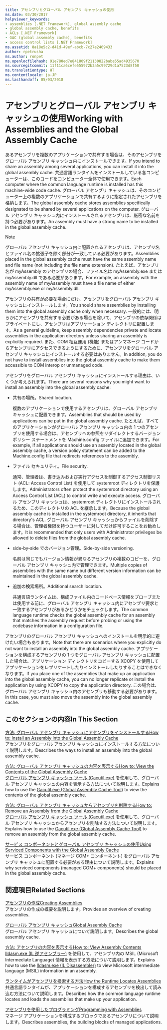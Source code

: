 ```yaml
---
title: アセンブリとグローバル アセンブリ キャッシュの使用
ms.date: 03/30/2017
helpviewer_keywords:
- assemblies [.NET Framework], global assembly cache
- global assembly cache, benefits
- ACLs [.NET Framework]
- GAC (global assembly cache), benefits
- access control lists [.NET Framework]
ms.assetid: 8a18e5c2-d41d-49ef-abcb-7c27e2469433
author: rpetrusha
ms.author: ronpet
ms.openlocfilehash: 91e780ed7e841809f21130822babe55ad4935670
ms.sourcegitcommit: 11f11ca6cefe555972b3a5c99729d1a7523d8f50
ms.translationtype: HT
ms.contentlocale: ja-JP
ms.lasthandoff: 05/03/2018
---
```

# <a name="working-with-assemblies-and-the-global-assembly-cache"></a><span data-ttu-id="874ac-102">アセンブリとグローバル アセンブリ キャッシュの使用</span><span class="sxs-lookup"><span data-stu-id="874ac-102">Working with Assemblies and the Global Assembly Cache</span></span>
<span data-ttu-id="874ac-103">あるアセンブリを複数のアプリケーションで共有する場合は、そのアセンブリをグローバル アセンブリ キャッシュ内にインストールできます。</span><span class="sxs-lookup"><span data-stu-id="874ac-103">If you intend to share an assembly among several applications, you can install it into the global assembly cache.</span></span> <span data-ttu-id="874ac-104">共通言語ランタイムをインストールしている各コンピューターは、このコードをコンピューター全体で使用できます。</span><span class="sxs-lookup"><span data-stu-id="874ac-104">Each computer where the common language runtime is installed has this machine-wide code cache.</span></span> <span data-ttu-id="874ac-105">グローバル アセンブリ キャッシュは、そのコンピューター上の複数のアプリケーションで共有するように指定されたアセンブリを格納します。</span><span class="sxs-lookup"><span data-stu-id="874ac-105">The global assembly cache stores assemblies specifically designated to be shared by several applications on the computer.</span></span> <span data-ttu-id="874ac-106">グローバル アセンブリ キャッシュ内にインストールされるアセンブリは、厳密な名前を持つ必要があります。</span><span class="sxs-lookup"><span data-stu-id="874ac-106">An assembly must have a strong name to be installed in the global assembly cache.</span></span>  
  
> [!NOTE]
>  <span data-ttu-id="874ac-107">グローバル アセンブリ キャッシュ内に配置されるアセンブリは、アセンブリ名とファイル名の拡張子を除く部分が一致している必要があります。</span><span class="sxs-lookup"><span data-stu-id="874ac-107">Assemblies placed in the global assembly cache must have the same assembly name and file name (not including the file name extension).</span></span> <span data-ttu-id="874ac-108">たとえば、アセンブリ名が myAssembly のアセンブリの場合、ファイル名は myAssembly.exe または myAssembly.dll である必要があります。</span><span class="sxs-lookup"><span data-stu-id="874ac-108">For example, an assembly with the assembly name of myAssembly must have a file name of either myAssembly.exe or myAssembly.dll.</span></span>  
  
 <span data-ttu-id="874ac-109">アセンブリの共有が必要な場合にだけ、アセンブリをグローバル アセンブリ キャッシュにインストールします。</span><span class="sxs-lookup"><span data-stu-id="874ac-109">You should share assemblies by installing them into the global assembly cache only when necessary.</span></span> <span data-ttu-id="874ac-110">一般的には、明らかにアセンブリを共有する必要がある場合を除いて、アセンブリの依存関係はプライベートにし、アセンブリはアプリケーション ディレクトリに配置します。</span><span class="sxs-lookup"><span data-stu-id="874ac-110">As a general guideline, keep assembly dependencies private and locate assemblies in the application directory unless sharing an assembly is explicitly required.</span></span> <span data-ttu-id="874ac-111">また、COM 相互運用 (機能) またはアンマネージ コードからアセンブリにアクセスできるようにするために、アセンブリをグローバル アセンブリ キャッシュにインストールする必要はありません。</span><span class="sxs-lookup"><span data-stu-id="874ac-111">In addition, you do not have to install assemblies into the global assembly cache to make them accessible to COM interop or unmanaged code.</span></span>  
  
 <span data-ttu-id="874ac-112">アセンブリをグローバル アセンブリ キャッシュにインストールする理由は、いくつか考えられます。</span><span class="sxs-lookup"><span data-stu-id="874ac-112">There are several reasons why you might want to install an assembly into the global assembly cache:</span></span>  
  
-   <span data-ttu-id="874ac-113">共有の場所。</span><span class="sxs-lookup"><span data-stu-id="874ac-113">Shared location.</span></span>  
  
     <span data-ttu-id="874ac-114">複数のアプリケーションで使用するアセンブリは、グローバル アセンブリ キャッシュに配置できます。</span><span class="sxs-lookup"><span data-stu-id="874ac-114">Assemblies that should be used by applications can be put in the global assembly cache.</span></span> <span data-ttu-id="874ac-115">たとえば、すべてのアプリケーションがグローバル アセンブリ キャッシュ内の 1 つのアセンブリを使用する場合は、アセンブリへの参照をリダイレクトするバージョン ポリシー ステートメントを Machine.config ファイルに追加できます。</span><span class="sxs-lookup"><span data-stu-id="874ac-115">For example, if all applications should use an assembly located in the global assembly cache, a version policy statement can be added to the Machine.config file that redirects references to the assembly.</span></span>  
  
-   <span data-ttu-id="874ac-116">ファイル セキュリティ。</span><span class="sxs-lookup"><span data-stu-id="874ac-116">File security.</span></span>  
  
     <span data-ttu-id="874ac-117">通常、管理者は、書き込みおよび実行アクセスを制御するアクセス制御リスト (ACL: Access Control List) を使用して systemroot ディレクトリを保護します。</span><span class="sxs-lookup"><span data-stu-id="874ac-117">Administrators often protect the systemroot directory using an Access Control List (ACL) to control write and execute access.</span></span> <span data-ttu-id="874ac-118">グローバル アセンブリ キャッシュは、systemroot ディレクトリにインストールされるため、このディレクトリの ACL を継承します。</span><span class="sxs-lookup"><span data-stu-id="874ac-118">Because the global assembly cache is installed in the systemroot directory, it inherits that directory's ACL.</span></span> <span data-ttu-id="874ac-119">グローバル アセンブリ キャッシュからファイルを削除する場合は、管理者権限を持つユーザーに対してだけ許可することをお勧めします。</span><span class="sxs-lookup"><span data-stu-id="874ac-119">It is recommended that only users with Administrator privileges be allowed to delete files from the global assembly cache.</span></span>  
  
-   <span data-ttu-id="874ac-120">side-by-side でのバージョン管理。</span><span class="sxs-lookup"><span data-stu-id="874ac-120">Side-by-side versioning.</span></span>  
  
     <span data-ttu-id="874ac-121">名前は同じでもバージョン情報が異なるアセンブリの複数のコピーを、グローバル アセンブリ キャッシュ内で管理できます。</span><span class="sxs-lookup"><span data-stu-id="874ac-121">Multiple copies of assemblies with the same name but different version information can be maintained in the global assembly cache.</span></span>  
  
-   <span data-ttu-id="874ac-122">追加の検索場所。</span><span class="sxs-lookup"><span data-stu-id="874ac-122">Additional search location.</span></span>  
  
     <span data-ttu-id="874ac-123">共通言語ランタイムは、構成ファイル内のコードベース情報をプローブまたは使用する前に、グローバル アセンブリ キャッシュ内にアセンブリ要求と一致するアセンブリがあるかどうかをチェックします。</span><span class="sxs-lookup"><span data-stu-id="874ac-123">The common language runtime checks the global assembly cache for an assembly that matches the assembly request before probing or using the codebase information in a configuration file.</span></span>  
  
 <span data-ttu-id="874ac-124">アセンブリのグローバル アセンブリ キャッシュへのインストールを明示的に避けたい場合もあります。</span><span class="sxs-lookup"><span data-stu-id="874ac-124">Note that there are scenarios where you explicitly do not want to install an assembly into the global assembly cache.</span></span> <span data-ttu-id="874ac-125">アプリケーションを構成するアセンブリの 1 つをグローバル アセンブリ キャッシュに配置した場合は、アプリケーション ディレクトリをコピーする XCOPY を使用してアプリケーションをレプリケートしたりインストールしたりすることはできなくなります。</span><span class="sxs-lookup"><span data-stu-id="874ac-125">If you place one of the assemblies that make up an application into the global assembly cache, you can no longer replicate or install the application by using XCOPY to copy the application directory.</span></span> <span data-ttu-id="874ac-126">この場合は、グローバル アセンブリ キャッシュ内のアセンブリも移動する必要があります。</span><span class="sxs-lookup"><span data-stu-id="874ac-126">In this case, you must also move the assembly into the global assembly cache.</span></span>  
  
## <a name="in-this-section"></a><span data-ttu-id="874ac-127">このセクションの内容</span><span class="sxs-lookup"><span data-stu-id="874ac-127">In This Section</span></span>  
 [<span data-ttu-id="874ac-128">方法: グローバル アセンブリ キャッシュにアセンブリをインストールする</span><span class="sxs-lookup"><span data-stu-id="874ac-128">How to: Install an Assembly into the Global Assembly Cache</span></span>](../../../docs/framework/app-domains/how-to-install-an-assembly-into-the-gac.md)  
 <span data-ttu-id="874ac-129">アセンブリをグローバル アセンブリ キャッシュにインストールする方法について説明します。</span><span class="sxs-lookup"><span data-stu-id="874ac-129">Describes the ways to install an assembly into the global assembly cache.</span></span>  
  
 [<span data-ttu-id="874ac-130">方法: グローバル アセンブリ キャッシュの内容を表示する</span><span class="sxs-lookup"><span data-stu-id="874ac-130">How to: View the Contents of the Global Assembly Cache</span></span>](../../../docs/framework/app-domains/how-to-view-the-contents-of-the-gac.md)  
 <span data-ttu-id="874ac-131">[グローバル アセンブリ キャッシュ ツール (Gacutil.exe)](../../../docs/framework/tools/gacutil-exe-gac-tool.md) を使用して、グローバル アセンブリ キャッシュの内容を表示する方法について説明します。</span><span class="sxs-lookup"><span data-stu-id="874ac-131">Explains how to use the [Gacutil.exe (Global Assembly Cache Tool)](../../../docs/framework/tools/gacutil-exe-gac-tool.md) to view the contents of the global assembly cache.</span></span>  
  
 [<span data-ttu-id="874ac-132">方法: グローバル アセンブリ キャッシュからアセンブリを削除する</span><span class="sxs-lookup"><span data-stu-id="874ac-132">How to: Remove an Assembly from the Global Assembly Cache</span></span>](../../../docs/framework/app-domains/how-to-remove-an-assembly-from-the-gac.md)  
 <span data-ttu-id="874ac-133">[グローバル アセンブリ キャッシュ ツール (Gacutil.exe)](../../../docs/framework/tools/gacutil-exe-gac-tool.md) を使用して、グローバル アセンブリ キャッシュからアセンブリを削除する方法について説明します。</span><span class="sxs-lookup"><span data-stu-id="874ac-133">Explains how to use the [Gacutil.exe (Global Assembly Cache Tool)](../../../docs/framework/tools/gacutil-exe-gac-tool.md) to remove an assembly from the global assembly cache.</span></span>  
  
 [<span data-ttu-id="874ac-134">サービス コンポーネントとグローバル アセンブリ キャッシュの使用</span><span class="sxs-lookup"><span data-stu-id="874ac-134">Using Serviced Components with the Global Assembly Cache</span></span>](../../../docs/framework/app-domains/use-serviced-components-with-the-gac.md)  
 <span data-ttu-id="874ac-135">サービス コンポーネント (マネージ COM+ コンポーネント) をグローバル アセンブリ キャッシュに配置する必要がある理由について説明します。</span><span class="sxs-lookup"><span data-stu-id="874ac-135">Explains why serviced components (managed COM+ components) should be placed in the global assembly cache.</span></span>  
  
## <a name="related-sections"></a><span data-ttu-id="874ac-136">関連項目</span><span class="sxs-lookup"><span data-stu-id="874ac-136">Related Sections</span></span>  
 [<span data-ttu-id="874ac-137">アセンブリの作成</span><span class="sxs-lookup"><span data-stu-id="874ac-137">Creating Assemblies</span></span>](../../../docs/framework/app-domains/create-assemblies.md)  
 <span data-ttu-id="874ac-138">アセンブリの作成の概要を説明します。</span><span class="sxs-lookup"><span data-stu-id="874ac-138">Provides an overview of creating assemblies.</span></span>  
  
 [<span data-ttu-id="874ac-139">グローバル アセンブリ キャッシュ</span><span class="sxs-lookup"><span data-stu-id="874ac-139">Global Assembly Cache</span></span>](../../../docs/framework/app-domains/gac.md)  
 <span data-ttu-id="874ac-140">グローバル アセンブリ キャッシュについて説明します。</span><span class="sxs-lookup"><span data-stu-id="874ac-140">Describes the global assembly cache.</span></span>  
  
 [<span data-ttu-id="874ac-141">方法: アセンブリの内容を表示する</span><span class="sxs-lookup"><span data-stu-id="874ac-141">How to: View Assembly Contents</span></span>](../../../docs/framework/app-domains/how-to-view-assembly-contents.md)  
 <span data-ttu-id="874ac-142">[Ildasm.exe (IL 逆アセンブラー)](../../../docs/framework/tools/ildasm-exe-il-disassembler.md) を使用して、アセンブリ内の MSIL (Microsoft Intermediate Language) 情報を表示する方法について説明します。</span><span class="sxs-lookup"><span data-stu-id="874ac-142">Explains how to use the [Ildasm.exe (IL Disassembler)](../../../docs/framework/tools/ildasm-exe-il-disassembler.md) to view Microsoft intermediate language (MSIL) information in an assembly.</span></span>  
  
 [<span data-ttu-id="874ac-143">ランタイムがアセンブリを検索する方法</span><span class="sxs-lookup"><span data-stu-id="874ac-143">How the Runtime Locates Assemblies</span></span>](../../../docs/framework/deployment/how-the-runtime-locates-assemblies.md)  
 <span data-ttu-id="874ac-144">共通言語ランタイムが、アプリケーションを構成するアセンブリを検出して読み込む方法について説明します。</span><span class="sxs-lookup"><span data-stu-id="874ac-144">Describes how the common language runtime locates and loads the assemblies that make up your application.</span></span>  
  
 [<span data-ttu-id="874ac-145">アセンブリを使用したプログラミング</span><span class="sxs-lookup"><span data-stu-id="874ac-145">Programming with Assemblies</span></span>](../../../docs/framework/app-domains/programming-with-assemblies.md)  
 <span data-ttu-id="874ac-146">マネージ アプリケーションを構成するブロックであるアセンブリについて説明します。</span><span class="sxs-lookup"><span data-stu-id="874ac-146">Describes assemblies, the building blocks of managed applications.</span></span>
